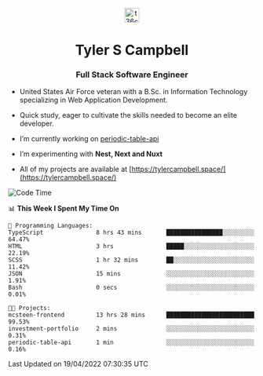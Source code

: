 <p align="center">
<a href="https://www.linkedin.com/in/t36campbell" target="blank"><img align="center" src="https://ik.imagekit.io/t36campbell/Portfolio/linkedin.png.original_m8bbGgPh6.png" alt="t36campbell" height="30" width="30" /></a>
</p>
<h1 align="center">Tyler S Campbell</h1>
<h3 align="center">Full Stack Software Engineer</h3>

* United States Air Force veteran with a B.Sc. in Information Technology specializing in Web Application Development. 

* Quick study, eager to cultivate the skills needed to become an elite developer.

* I’m currently working on [periodic-table-api](https://github.com/t36campbell/periodic-table-api)

* I’m experimenting with **Nest, Next and Nuxt**

* All of my projects are available at [https://tylercampbell.space/](https://tylercampbell.space/)

<!--START_SECTION:waka-->
![Code Time](http://img.shields.io/badge/Code%20Time-1%2C576%20hrs%2028%20mins-blue)

📊 **This Week I Spent My Time On** 

```text
💬 Programming Languages: 
TypeScript               8 hrs 43 mins       ████████████████░░░░░░░░░   64.47% 
HTML                     3 hrs               █████░░░░░░░░░░░░░░░░░░░░   22.19% 
SCSS                     1 hr 32 mins        ██░░░░░░░░░░░░░░░░░░░░░░░   11.42% 
JSON                     15 mins             ░░░░░░░░░░░░░░░░░░░░░░░░░   1.91% 
Bash                     0 secs              ░░░░░░░░░░░░░░░░░░░░░░░░░   0.01%

🐱‍💻 Projects: 
mcsteen-frontend         13 hrs 28 mins      █████████████████████████   99.53% 
investment-portfolio     2 mins              ░░░░░░░░░░░░░░░░░░░░░░░░░   0.31% 
periodic-table-api       1 min               ░░░░░░░░░░░░░░░░░░░░░░░░░   0.16%

```


 Last Updated on 19/04/2022 07:30:35 UTC
<!--END_SECTION:waka-->
